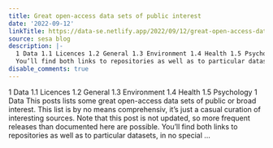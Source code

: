 ```yaml
---
title: Great open-access data sets of public interest
date: '2022-09-12'
linkTitle: https://data-se.netlify.app/2022/09/12/great-open-access-data-sets-of-public-interest/
source: sesa blog
description: |-
  1 Data 1.1 Licences 1.2 General 1.3 Environment 1.4 Health 1.5 Psychology 1 Data This posts lists some great open-access data sets of public or broad interest. This list is by no means comprehensiv, it’s just a casual curation of interesting sources. Note that this post is not updated, so more frequent releases than documented here are possible.
  You’ll find both links to repositories as well as to particular datasets, in no special ...
disable_comments: true
---
```

1 Data 1.1 Licences 1.2 General 1.3 Environment 1.4 Health 1.5 Psychology 1 Data This posts lists some great open-access data sets of public or broad interest. This list is by no means comprehensiv, it’s just a casual curation of interesting sources. Note that this post is not updated, so more frequent releases than documented here are possible.
You’ll find both links to repositories as well as to particular datasets, in no special ...